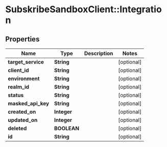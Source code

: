 # SubskribeSandboxClient::Integration

## Properties
Name | Type | Description | Notes
------------ | ------------- | ------------- | -------------
**target_service** | **String** |  | [optional] 
**client_id** | **String** |  | [optional] 
**environment** | **String** |  | [optional] 
**realm_id** | **String** |  | [optional] 
**status** | **String** |  | [optional] 
**masked_api_key** | **String** |  | [optional] 
**created_on** | **Integer** |  | [optional] 
**updated_on** | **Integer** |  | [optional] 
**deleted** | **BOOLEAN** |  | [optional] 
**id** | **String** |  | [optional] 


